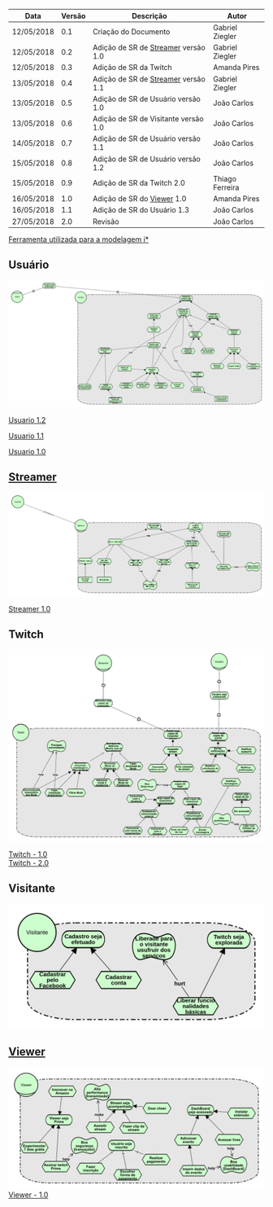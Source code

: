 |Data|Versão|Descrição|Autor|
|----|------|---------|-----|
|12/05/2018|0.1|Criação do Documento|Gabriel Ziegler|
|12/05/2018|0.2|Adição de SR de [Streamer](Streamer) versão 1.0|Gabriel Ziegler|
|12/05/2018|0.3|Adição de SR da Twitch|Amanda Pires|
|13/05/2018|0.4|Adição de SR de [Streamer](Streamer) versão 1.1|Gabriel Ziegler|
|13/05/2018|0.5|Adição de SR de Usuário versão 1.0|João Carlos|
|13/05/2018|0.6|Adição de SR de Visitante versão 1.0|João Carlos|
|14/05/2018|0.7|Adição de SR de Usuário versão 1.1|João Carlos|
|15/05/2018|0.8|Adição de SR de Usuário versão 1.2|João Carlos|
|15/05/2018|0.9|Adição de SR da Twitch 2.0|Thiago Ferreira|
|16/05/2018|1.0|Adição de SR do [Viewer](Viewer) 1.0|Amanda Pires|
|16/05/2018|1.1|Adição de SR do Usuário 1.3|João Carlos|
|27/05/2018|2.0|Revisão|João Carlos|


[Ferramenta utilizada para a modelagem i*](http://www.cin.ufpe.br/~jhcp/pistar/)

## Usuário

[![Usuario 1.3](./images/iStar/strategic-rationale/usuario-1.3.png)](./images/iStar/strategic-rationale/usuario-1.3.png)

[Usuario 1.2](./images/iStar/strategic-rationale/usuario-1.2.png)

[Usuario 1.1](./images/iStar/strategic-rationale/usuario-1.1.png)

[Usuario 1.0](./images/iStar/strategic-rationale/Usuario.png)

## [Streamer](Streamer)

[![Streamer 1.1](./images/iStar/strategic-rationale/streamer-1.1.png)](./images/iStar/strategic-rationale/streamer-1.1.png)

[Streamer 1.0](./images/iStar/strategic-rationale/streamer-1.0.png)

## Twitch

[![Twitch](./images/iStar/strategic-rationale/Twitch.png)](./images/iStar/strategic-rationale/Twitch.png)

[Twitch - 1.0](./images/iStar/strategic-rationale/twitch.png)<br>
[Twitch - 2.0](./images/iStar/strategic-rationale/twitch-2.0.png)

## Visitante

[![Visitante](./images/iStar/strategic-rationale/visitante.png)](./images/iStar/strategic-rationale/visitante.png)

## [Viewer](viewer)

[![Viewer](./images/iStar/strategic-rationale/viewer1.1.png)](./images/iStar/strategic-rationale/viewer1.1.png)
[Viewer - 1.0](./images/iStar/strategic-rationale/viewer.png)
